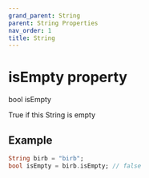 ```yaml
---
grand_parent: String
parent: String Properties
nav_order: 1
title: String
---
```


# isEmpty property

bool isEmpty

True if this String is empty

## Example
```dart
String birb = "birb";
bool isEmpty = birb.isEmpty; // false
```
